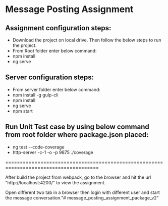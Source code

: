 # Message Posting Assignment


## Assignment configuration steps: 
- Download the project on local drive. Then follow the below steps to run the project.
- From Root folder enter below command:
- npm install
- ng serve

## Server configuration steps:
- From server folder enter below command:
- npm install -g gulp-cli
- npm install
- ng serve
- npm start

## Run Unit Test case by using below command from root folder where package.json placed:
- ng test --code-coverage
- http-server -c-1 -o -p 9875 ./coverage

======================================================================================

After build the project from webpack, go to the browser and hit the url "http://localhost:4200/" to view the assignment.

Open different two tab in a browser then login with different user and start the message conversation."# message_posting_assignment_package_v2" 
